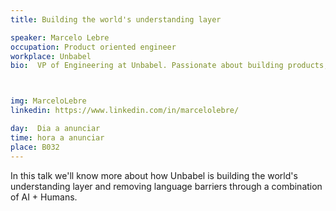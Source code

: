 ```yaml
---
title: Building the world's understanding layer

speaker: Marcelo Lebre
occupation: Product oriented engineer
workplace: Unbabel
bio:  VP of Engineering at Unbabel. Passionate about building products, scaling architectures and teams. Whole-heartedly supporter of entrepreneurs and startup advisor. Believer of ordinary people coming together to build extraordinary things.



img: MarceloLebre
linkedin: https://www.linkedin.com/in/marcelolebre/

day:  Dia a anunciar
time: hora a anunciar 
place: B032 
---
```


In this talk we'll know more about how Unbabel is building the world's understanding layer and removing language barriers through a combination of AI + Humans. 




